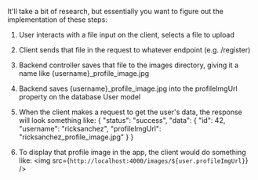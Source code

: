 It'll take a bit of research, but essentially you want to figure out the implementation of these steps:

1. User interacts with a file input on the client, selects a file to upload
2. Client sends that file in the request to whatever endpoint (e.g. /register)
3. Backend controller saves that file to the images directory, giving it a name like {username}_profile_image.jpg
4. Backend saves {username}_profile_image.jpg into the profileImgUrl property on the database User model
5. When the client makes a request to get the user's data, the response will look something like:
{
  "status": "success",
  "data": {
    "id": 42,
    "username": "ricksanchez",
    "profileImgUrl": "ricksanchez_profile_image.jpg"
  }
}

6. To display that profile image in the app, the client would do something like:
<img src={`http://localhost:4000/images/${user.profileImgUrl}`} />
